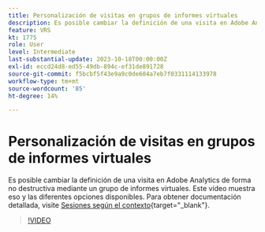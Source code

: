 ```yaml
---
title: Personalización de visitas en grupos de informes virtuales
description: Es posible cambiar la definición de una visita en Adobe Analytics de forma no destructiva mediante un grupo de informes virtuales. Este vídeo muestra eso y las diferentes opciones disponibles.
feature: VRS
kt: 1775
role: User
level: Intermediate
last-substantial-update: 2023-10-18T00:00:00Z
exl-id: eccd24d8-ed55-49db-894c-ef31de891728
source-git-commit: f5bcbf5f43e9a9c0de604a7eb7f0331114133978
workflow-type: tm+mt
source-wordcount: '85'
ht-degree: 14%

---
```


# Personalización de visitas en grupos de informes virtuales

Es posible cambiar la definición de una visita en Adobe Analytics de forma no destructiva mediante un grupo de informes virtuales. Este vídeo muestra eso y las diferentes opciones disponibles. Para obtener documentación detallada, visite [Sesiones según el contexto](https://experienceleague.adobe.com/docs/analytics/components/virtual-report-suites/vrs-mobile-visit-processing.html?lang=es){target="_blank"}.

>[!VIDEO](https://video.tv.adobe.com/v/23545/?quality=12&learn=on)
